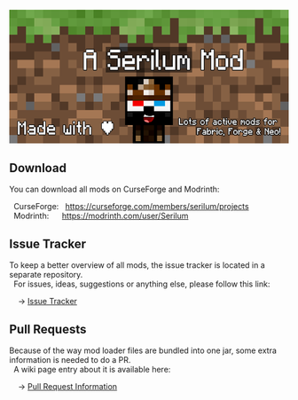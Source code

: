 <a href="https://serilum.com/"><img src="https://github.com/Serilum/.cdn/raw/main/description/header/header.png"></a>
<h2>Download</h2>
<p>You can download all mods on CurseForge and Modrinth:</p><p>&nbsp;&nbsp;CurseForge: &nbsp;&nbsp;<a href="https://curseforge.com/members/serilum/projects">https://curseforge.com/members/serilum/projects</a><br>&nbsp;&nbsp;Modrinth: &nbsp;&nbsp;&nbsp;&nbsp;&nbsp;<a href="https://modrinth.com/user/Serilum">https://modrinth.com/user/Serilum</a></p>

<h2>Issue Tracker</h2>

<p>To keep a better overview of all mods, the issue tracker is located in a separate repository.<br>&nbsp;&nbsp;For issues, ideas, suggestions or anything else, please follow this link:</p>

<p>&nbsp;&nbsp;&nbsp;&nbsp;-> <a href="https://serilum.com/url/issue-tracker">Issue Tracker</a></p>

<h2>Pull Requests</h2>

<p>Because of the way mod loader files are bundled into one jar, some extra information is needed to do a PR.<br>&nbsp;&nbsp;A wiki page entry about it is available here:</p>

<p>&nbsp;&nbsp;&nbsp;&nbsp;-> <a href="https://serilum.com/url/pull-requests">Pull Request Information</a></p>
